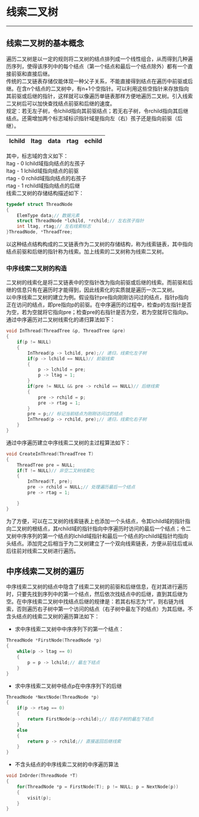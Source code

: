 # 线索二叉树  
---  
## 线索二叉树的基本概念  
遍历二叉树是以一定的规则将二叉树的结点排列成一个线性组合，从而得到几种遍历序列，使得该序列中的每个结点（第一个结点和最后一个结点除外）都有一个直接前驱和直接后继。  
传统的二叉链表存储仅能体现一种父子关系，不能直接得到结点在遍历中前驱或后继。在含n个结点的二叉树中，有n+1个空指针。可以利用这些空指针来存放指向其前驱或后继的指针，这样就可以像遍历单链表那样方便地遍历二叉树。引入线索二叉树后可以加快查找结点前驱和后继的速度。  
规定：若无左子树，令lchild指向其前驱结点；若无右子树，令rchild指向其后继结点。还需增加两个标志域标识指针域是指向左（右）孩子还是指向前驱（后继）。  

|lchild|ltag|data|rtag|echild|  
|---|---|---|---|---|  

其中，标志域的含义如下：  
ltag - 0 lchild域指向结点的左孩子  
ltag - 1 lchild域指向结点的前驱  
rtag - 0 rchild域指向结点的右孩子  
rtag - 1 rchild域指向结点的后继  
线索二叉树的存储结构描述如下：  
```C
typedef struct ThreadNode
{
    ElemType data;// 数据元素
    struct ThreadNode *lchild, *rchild;// 左右孩子指针
    int ltag, rtag;// 左右线索标志
}ThreadNode, *ThreadTree;
```  
以这种结点结构构成的二叉链表作为二叉树的存储结构，称为线索链表，其中指向结点前驱和后继的指针称为线索。加上线索的二叉树称为线索二叉树。  

### 中序线索二叉树的构造  
二叉树的线索化是将二叉链表中的空指针改为指向前驱或后继的线索。而前驱和后继的信息只有在遍历时才能得到，因此线索化的实质就是遍历一次二叉树。  
以中序线索二叉树的建立为例。假设指针pre指向刚刚访问过的结点，指针p指向正在访问的结点，即pre指向p的前驱。在中序遍历的过程中，检查p的左指针是否为空，若为空就将它指向pre；检查pre的右指针是否为空，若为空就将它指向p。  
通过中序遍历对二叉树线索化的递归算法如下：  
```C
void InThread(ThreadTree &p, ThreadTree &pre)
{
    if(p != NULL)
    {
        InThread(p -> lchild, pre);// 递归，线索化左子树
        if(p -> lchild == NULL)// 前驱线索
        {
            p -> lchild = pre;
            p -> ltag = 1;
        }
        if(pre != NULL && pre -> rchild == NULL)// 后继线索
        {
            pre -> rchild = p;
            pre -> rtag = 1;
        }
        pre = p;// 标记当前结点为刚刚访问过的结点
        InThread(p -> rchild, pre);// 递归，线索化右子树
    }
}
```
通过中序遍历建立中序线索二叉树的主过程算法如下：  
```C
void CreateInThread(ThreadTree T)
{
    ThreadTree pre = NULL;
    if(T != NULL)// 非空二叉树线索化
    {
        InThread(T, pre);
        pre -> rchild = NULL;// 处理遍历最后一个结点
        pre -> rtag = 1;

    }
}
```  
为了方便，可以在二叉树的线索链表上也添加一个头结点，令其lchild域的指针指向二叉树的根结点，其rchild域的指针指向中序遍历时访问的最后一个结点；令二叉树中序序列的第一个结点的lchild域指针和最后一个结点的rchild域指针均指向头结点。添加完之后相当于为二叉树建立了一个双向线索链表，方便从前往后或从后往前对线索二叉树进行遍历。  

## 中序线索二叉树的遍历  
中序线索二叉树的结点中隐含了线索二叉树的前驱和后继信息，在对其进行遍历时，只要先找到序列中的第一个结点，然后依次找结点中的后继，直到其后继为空。在中序线索二叉树中找结点后继的规律是：若其右标志为“1”，则右链为线索，否则遍历右子树中第一个访问的结点（右子树中最左下的结点）为其后继。不含头结点的线索二叉树的遍历算法如下：  
+ 求中序线索二叉树中中序序列下的第一个结点：  
```C
ThreadNode *FirstNode(ThreadNode *p)
{
    while(p -> ltag == 0)
    {
        p = p -> lchild;// 最左下结点
    }
}
```  
+ 求中序线索二叉树中结点p在中序序列下的后继  
```C
ThreadNode *NextNode(ThreadNode *p)
{
    if(p -> rtag == 0)
    {
        return FirstNode(p->rchild);// 找右子树的最左下结点
    }
    else
    {
        return p -> rchild;// 直接返回后继线索
    }
}
```  
+ 不含头结点的中序线索二叉树的中序遍历算法  
```C
void InOrder(ThreadNode *T)
{
    for(ThreadNode *p = FirstNode(T); p != NULL; p = NextNode(p))
    {
        visit(p);
    }
}
```